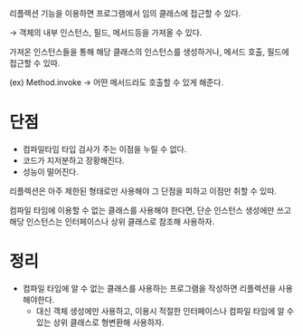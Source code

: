 리플렉션 기능을 이용하면 프로그램에서 임의 클래스에 접근할 수 있다.

→ 객체의 내부 인스턴스, 필드, 메서드등을 가져올 수 있다.

가져온 인스턴스들을 통해 해당 클래스의 인스턴스를 생성하거나, 메서드 호출, 필드에 접근할 수 있따.

(ex) Method.invoke → 어떤 메서드라도 호출할 수 있게 해준다.

# 단점

- 컴파일타임 타입 검사가 주는 이점을 누릴 수 없다.
- 코드가 지저분하고 장황해진다.
- 성능이 떨어진다.

리플렉션은 아주 제한된 형태로만 사용해야 그 단점을 피하고 이점만 취할 수 있따.

컴파일 타임에 이용할 수 없는 클래스를 사용해야 한다면, 단순 인스턴스 생성에만 쓰고 해당 인스턴스는 인터페이스나 상위 클래스로 참조해 사용하자.

# 정리

- 컴파일 타임에 알 수 없는 클래스를 사용하는 프로그램을 작성하면 리플렉션을 사용해야한다.
    - 대신 객체 생성에만 사용하고, 이용시 적절한 인터페이스나 컴파일 타임에 알 수 있는 상위 클래스로 형변환해 사용하자.